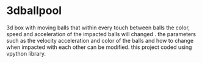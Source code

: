 # 3dballpool
3d box with moving balls that within every touch between balls the color, speed and acceleration of the impacted balls will changed . the parameters such as the velocity acceleration and color of the balls and how to change when impacted with each other can be modified. this project coded using vpython library.
